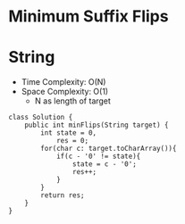 # Minimum Suffix Flips
# String
* Time Complexity: O(N)
* Space Complexity: O(1)
	* N as length of target
```
class Solution {
    public int minFlips(String target) {
        int state = 0,
            res = 0;
        for(char c: target.toCharArray()){
            if(c - '0' != state){
                state = c - '0';
                res++;
            }
        }    
        return res;
    }
}
```